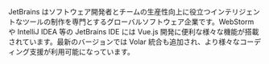JetBrains はソフトウェア開発者とチームの生産性向上に役立つインテリジェントなツールの制作を専門とするグローバルソフトウェア企業です。WebStorm や IntelliJ IDEA 等の JetBrains IDE には Vue.js 開発に便利な様々な機能が搭載されています。最新のバージョンでは Volar 統合も追加され、より様々なコーディング支援が利用可能になっています。
